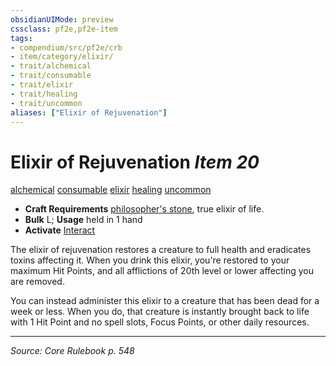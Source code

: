 ```yaml
---
obsidianUIMode: preview
cssclass: pf2e,pf2e-item
tags:
- compendium/src/pf2e/crb
- item/category/elixir/
- trait/alchemical
- trait/consumable
- trait/elixir
- trait/healing
- trait/uncommon
aliases: ["Elixir of Rejuvenation"]
---
```

# Elixir of Rejuvenation *Item 20*  
[alchemical](rules/traits/alchemical.md "Alchemical Item Trait")  [consumable](rules/traits/consumable.md "Consumable Item Trait")  [elixir](rules/traits/elixir.md "Elixir Item Trait")  [healing](rules/traits/healing.md "Healing Effect Trait")  [uncommon](rules/traits/uncommon.md "Uncommon Rarity Trait")  

- **Craft Requirements** [philosopher's stone](compendium/equipment/items/philosophers-stone.md), true elixir of life.
- **Bulk** L; **Usage** held in 1 hand
- **Activate** [Interact](rules/actions/interact.md)

The elixir of rejuvenation restores a creature to full health and eradicates toxins affecting it. When you drink this elixir, you're restored to your maximum Hit Points, and all afflictions of 20th level or lower affecting you are removed.

You can instead administer this elixir to a creature that has been dead for a week or less. When you do, that creature is instantly brought back to life with 1 Hit Point and no spell slots, Focus Points, or other daily resources.


---
*Source: Core Rulebook p. 548*